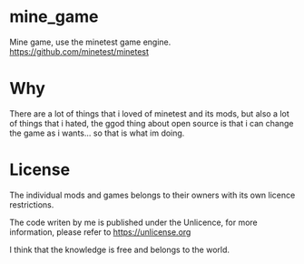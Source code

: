 # mine_game
Mine game, use the minetest game engine. https://github.com/minetest/minetest

# Why
There are a lot of things that i loved of minetest and its mods, but also a
lot of things that i hated, the ggod thing about open source is that i can 
change the game as i wants... so that is what im doing.

# License

The individual mods and games belongs to their owners with its own licence 
restrictions. 

The code writen by me is published under the Unlicence, for more information,
please refer to <https://unlicense.org>

I think that the knowledge is free and belongs to the world.

